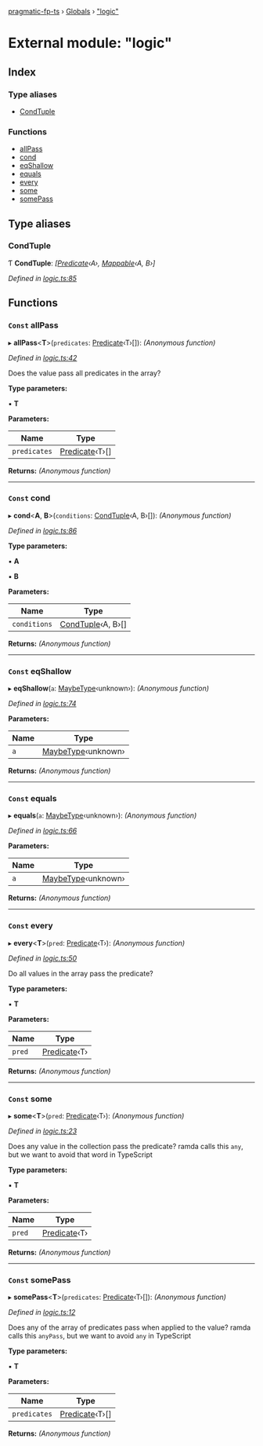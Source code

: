 [pragmatic-fp-ts](../README.md) › [Globals](../globals.md) › ["logic"](_logic_.md)

# External module: "logic"

## Index

### Type aliases

* [CondTuple](_logic_.md#condtuple)

### Functions

* [allPass](_logic_.md#const-allpass)
* [cond](_logic_.md#const-cond)
* [eqShallow](_logic_.md#const-eqshallow)
* [equals](_logic_.md#const-equals)
* [every](_logic_.md#const-every)
* [some](_logic_.md#const-some)
* [somePass](_logic_.md#const-somepass)

## Type aliases

###  CondTuple

Ƭ **CondTuple**: *[[Predicate](_types_.md#predicate)‹A›, [Mappable](_types_.md#mappable)‹A, B›]*

*Defined in [logic.ts:85](https://github.com/hermann-p/pragmatic-fp-ts/blob/2f49fce/src/logic.ts#L85)*

## Functions

### `Const` allPass

▸ **allPass**<**T**>(`predicates`: [Predicate](_types_.md#predicate)‹T›[]): *(Anonymous function)*

*Defined in [logic.ts:42](https://github.com/hermann-p/pragmatic-fp-ts/blob/2f49fce/src/logic.ts#L42)*

Does the value pass all predicates in the array?

**Type parameters:**

▪ **T**

**Parameters:**

Name | Type |
------ | ------ |
`predicates` | [Predicate](_types_.md#predicate)‹T›[] |

**Returns:** *(Anonymous function)*

___

### `Const` cond

▸ **cond**<**A**, **B**>(`conditions`: [CondTuple](_logic_.md#condtuple)‹A, B›[]): *(Anonymous function)*

*Defined in [logic.ts:86](https://github.com/hermann-p/pragmatic-fp-ts/blob/2f49fce/src/logic.ts#L86)*

**Type parameters:**

▪ **A**

▪ **B**

**Parameters:**

Name | Type |
------ | ------ |
`conditions` | [CondTuple](_logic_.md#condtuple)‹A, B›[] |

**Returns:** *(Anonymous function)*

___

### `Const` eqShallow

▸ **eqShallow**(`a`: [MaybeType](_types_.md#maybetype)‹unknown›): *(Anonymous function)*

*Defined in [logic.ts:74](https://github.com/hermann-p/pragmatic-fp-ts/blob/2f49fce/src/logic.ts#L74)*

**Parameters:**

Name | Type |
------ | ------ |
`a` | [MaybeType](_types_.md#maybetype)‹unknown› |

**Returns:** *(Anonymous function)*

___

### `Const` equals

▸ **equals**(`a`: [MaybeType](_types_.md#maybetype)‹unknown›): *(Anonymous function)*

*Defined in [logic.ts:66](https://github.com/hermann-p/pragmatic-fp-ts/blob/2f49fce/src/logic.ts#L66)*

**Parameters:**

Name | Type |
------ | ------ |
`a` | [MaybeType](_types_.md#maybetype)‹unknown› |

**Returns:** *(Anonymous function)*

___

### `Const` every

▸ **every**<**T**>(`pred`: [Predicate](_types_.md#predicate)‹T›): *(Anonymous function)*

*Defined in [logic.ts:50](https://github.com/hermann-p/pragmatic-fp-ts/blob/2f49fce/src/logic.ts#L50)*

Do all values in the array pass the predicate?

**Type parameters:**

▪ **T**

**Parameters:**

Name | Type |
------ | ------ |
`pred` | [Predicate](_types_.md#predicate)‹T› |

**Returns:** *(Anonymous function)*

___

### `Const` some

▸ **some**<**T**>(`pred`: [Predicate](_types_.md#predicate)‹T›): *(Anonymous function)*

*Defined in [logic.ts:23](https://github.com/hermann-p/pragmatic-fp-ts/blob/2f49fce/src/logic.ts#L23)*

Does any value in the collection pass the predicate?
ramda calls this `any`, but we want to avoid that word in TypeScript

**Type parameters:**

▪ **T**

**Parameters:**

Name | Type |
------ | ------ |
`pred` | [Predicate](_types_.md#predicate)‹T› |

**Returns:** *(Anonymous function)*

___

### `Const` somePass

▸ **somePass**<**T**>(`predicates`: [Predicate](_types_.md#predicate)‹T›[]): *(Anonymous function)*

*Defined in [logic.ts:12](https://github.com/hermann-p/pragmatic-fp-ts/blob/2f49fce/src/logic.ts#L12)*

Does any of the array of predicates pass when applied to the value?
ramda calls this `anyPass`, but we want to avoid `any` in TypeScript

**Type parameters:**

▪ **T**

**Parameters:**

Name | Type |
------ | ------ |
`predicates` | [Predicate](_types_.md#predicate)‹T›[] |

**Returns:** *(Anonymous function)*
